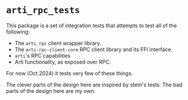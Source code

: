 # `arti_rpc_tests`

This package is a set of integration tests
that attempts to test all of the following:

- The `arti_rpc` client wrapper library.
- The `arti-rpc-client-core` RPC client library and its FFI interface.
- `arti`'s RPC capabilities
- Arti functionality, as exposed over RPC.

For now (Oct 2024) it tests very few of these things.

The clever parts of the design here are inspired by stem's tests.
The bad parts of the design here are my own.



